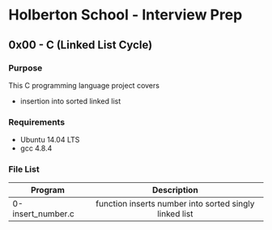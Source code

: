 # Holberton School - Interview Prep
## 0x00 - C (Linked List Cycle)

### Purpose
This C programming language project covers
* insertion into sorted linked list

### Requirements
* Ubuntu 14.04 LTS
* gcc 4.8.4

### File List
| Program	  | Description						     |
| --------------- |:--------------------------------------------------------:|
| 0-insert_number.c  | function inserts number into sorted singly linked list |
